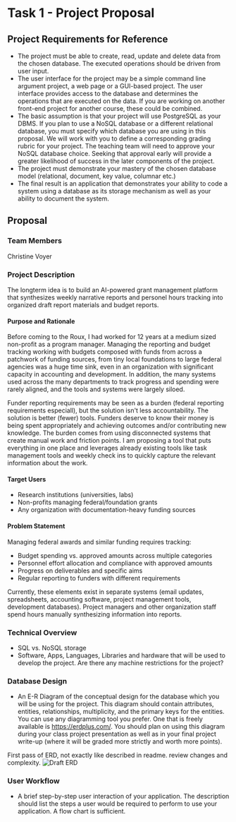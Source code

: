 # Task 1 - Project Proposal
## Project Requirements for Reference
- The project must be able to create, read, update and delete data from the chosen database. The executed operations should be driven from user input.
- The user interface for the project may be a simple command line argument project, a web page or a GUI-based project. The user interface provides access to the database and determines the operations that are executed on the data. If you are working on another front-end project for another course, these could be combined.
- The basic assumption is that your project will use PostgreSQL as your DBMS. If you plan to use a NoSQL database or a different relational database, you must specify which database you are using in this proposal. We will work with you to define a corresponding grading rubric for your project. The teaching team will need to approve your NoSQL database choice. Seeking that approval early will provide a greater likelihood of success
in the later components of the project.
- The project must demonstrate your mastery of the chosen database model (relational, document, key value, columnar etc.)
- The final result is an application that demonstrates your ability to code a system using a database as its storage mechanism as well as your ability to document the system.

## Proposal

### Team Members
Christine Voyer

### Project Description
The longterm idea is to build an AI-powered grant management platform that synthesizes weekly narrative reports and personel hours tracking into organized draft report materials and budget reports.

#### Purpose and Rationale
Before coming to the Roux, I had worked for 12 years at a medium sized non-profit as a program manager. Managing the reporting and budget tracking working with budgets composed with funds from across a patchwork of funding sources, from tiny local foundations to large federal agencies was a huge time sink, even in an organization with significant capacity in accounting and development. In addition, the many systems used across the many departments to track progress and spending were rarely aligned, and the tools and systems were largely siloed. 

Funder reporting requirements may be seen as a burden (federal reporting requirements especiall), but the solution isn't less accountability. The solution is better (fewer) tools. Funders deserve to know their money is being spent appropriately and achieving outcomes and/or contributing new knowledge. The burden comes from using disconnected systems that create manual work and friction points. I am proposing a tool that puts everything in one place and leverages already existing tools like task management tools and weekly check ins to quickly capture the relevant information about the work.

#### Target Users
- Research institutions (universities, labs)
- Non-profits managing federal/foundation grants
- Any organization with documentation-heavy funding sources

#### Problem Statement
Managing federal awards and similar funding requires tracking:
- Budget spending vs. approved amounts across multiple categories
- Personnel effort allocation and compliance with approved amounts
- Progress on deliverables and specific aims
- Regular reporting to funders with different requirements

Currently, these elements exist in separate systems (email updates, spreadsheets, accounting software, project management tools, development databases). Project managers and other organization staff spend hours manually synthesizing information into reports.

### Technical Overview
- SQL vs. NoSQL storage
- Software, Apps, Languages, Libraries and hardware that will be used to develop the project. Are there any machine restrictions for the project?

### Database Design
- An E-R Diagram of the conceptual design for the database which you will be using for the project. This diagram should contain attributes, entities, relationships, multiplicity, and the primary keys for the entities. You can use any diagramming tool you prefer. One that is freely available is https://erdplus.com/. You should plan on using this diagram during your class project presentation as well as in your final project write-up (where it will be graded more strictly and worth more points).

First pass of ERD, not exactly like described in readme. review changes and complexity.
![Draft ERD]('accountable_erd_101625')

### User Workflow
- A brief step-by-step user interaction of your application. The description should list the steps a user would be required to perform to use your application. A flow chart is sufficient.
